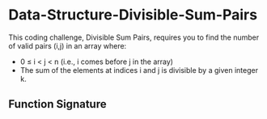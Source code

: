 # Data-Structure-Divisible-Sum-Pairs

This coding challenge, Divisible Sum Pairs, requires you to find the number of valid pairs (i,j) in an array where:

* 0 ≤ i < j < n (i.e., i comes before j in the array)
* The sum of the elements at indices i and j is divisible by a given integer k.

## Function Signature
